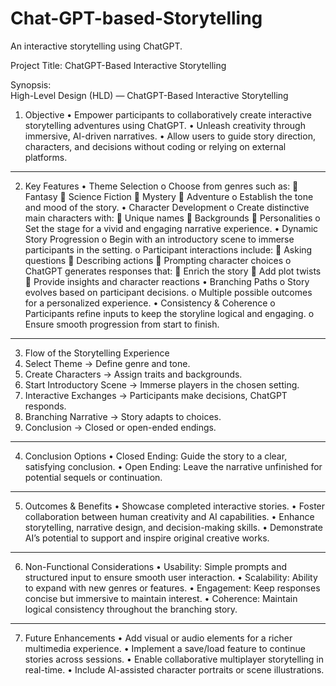 # Chat-GPT-based-Storytelling
An interactive storytelling using ChatGPТ.

Project Title:  ChatGPT-Based Interactive Storytelling 

Synopsis:	
High-Level Design (HLD) — ChatGPT-Based Interactive Storytelling
1. Objective
•	Empower participants to collaboratively create interactive storytelling adventures using ChatGPT.
•	Unleash creativity through immersive, AI-driven narratives.
•	Allow users to guide story direction, characters, and decisions without coding or relying on external platforms.
________________________________________
2. Key Features
•	Theme Selection
o	Choose from genres such as:
	Fantasy
	Science Fiction
	Mystery
	Adventure
o	Establish the tone and mood of the story.
•	Character Development
o	Create distinctive main characters with:
	Unique names
	Backgrounds
	Personalities
o	Set the stage for a vivid and engaging narrative experience.
•	Dynamic Story Progression
o	Begin with an introductory scene to immerse participants in the setting.
o	Participant interactions include:
	Asking questions
	Describing actions
	Prompting character choices
o	ChatGPT generates responses that:
	Enrich the story
	Add plot twists
	Provide insights and character reactions
•	Branching Paths
o	Story evolves based on participant decisions.
o	Multiple possible outcomes for a personalized experience.
•	Consistency & Coherence
o	Participants refine inputs to keep the storyline logical and engaging.
o	Ensure smooth progression from start to finish.
________________________________________
3. Flow of the Storytelling Experience
1.	Select Theme → Define genre and tone.
2.	Create Characters → Assign traits and backgrounds.
3.	Start Introductory Scene → Immerse players in the chosen setting.
4.	Interactive Exchanges → Participants make decisions, ChatGPT responds.
5.	Branching Narrative → Story adapts to choices.
6.	Conclusion → Closed or open-ended endings.
________________________________________
4. Conclusion Options
•	Closed Ending: Guide the story to a clear, satisfying conclusion.
•	Open Ending: Leave the narrative unfinished for potential sequels or continuation.
________________________________________
5. Outcomes & Benefits
•	Showcase completed interactive stories.
•	Foster collaboration between human creativity and AI capabilities.
•	Enhance storytelling, narrative design, and decision-making skills.
•	Demonstrate AI’s potential to support and inspire original creative works.
________________________________________
6. Non-Functional Considerations
•	Usability: Simple prompts and structured input to ensure smooth user interaction.
•	Scalability: Ability to expand with new genres or features.
•	Engagement: Keep responses concise but immersive to maintain interest.
•	Coherence: Maintain logical consistency throughout the branching story.
________________________________________
7. Future Enhancements
•	Add visual or audio elements for a richer multimedia experience.
•	Implement a save/load feature to continue stories across sessions.
•	Enable collaborative multiplayer storytelling in real-time.
•	Include AI-assisted character portraits or scene illustrations.

